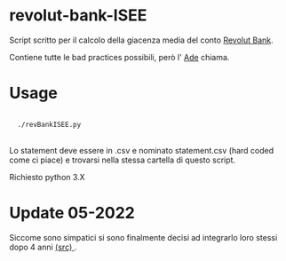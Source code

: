 # revolut-bank-ISEE

Script scritto per il calcolo della giacenza media del conto <a href="https://revolut.com"> Revolut Bank</a>.

Contiene tutte le bad practices possibili, però l' <a href="https://www.agenziaentrate.gov.it">Ade</a> chiama.

# Usage

<code>
  ./revBankISEE.py
</code>

<br>

Lo statement deve essere in .csv e nominato statement.csv (hard coded come ci piace) e trovarsi nella stessa cartella di questo script.

Richiesto python 3.X

# Update 05-2022

Siccome sono simpatici si sono finalmente decisi ad integrarlo loro stessi dopo 4 anni <a href="https://www.hdblog.it/applicazioni/articoli/n556173/revolut-giacenza-media-annua-calcolo-app-pdf/"> (src) </a>.
